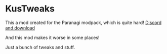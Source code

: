 # KusTweaks

This a mod created for the Paranagi modpack, which is quite hard! [Discord and download](https://discord.gg/UNaZNpdcMj)

And this mod makes it worse in some places!

Just a bunch of tweaks and stuff.
